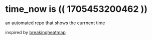 # time_now is (( 1705453200462 ))

an automated repo that shows the currnent time

inspired by [breakingheatmap](https://github.com/breakingheatmap/breakingheatmap)